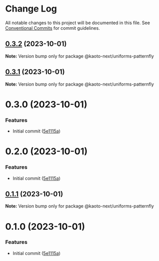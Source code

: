 # Change Log

All notable changes to this project will be documented in this file.
See [Conventional Commits](https://conventionalcommits.org) for commit guidelines.

## [0.3.2](https://github.com/KaotoIO/uniforms-patternfly/compare/@kaoto-next/uniforms-patternfly@0.3.1...@kaoto-next/uniforms-patternfly@0.3.2) (2023-10-01)

**Note:** Version bump only for package @kaoto-next/uniforms-patternfly

## [0.3.1](https://github.com/KaotoIO/uniforms-patternfly/compare/@kaoto-next/uniforms-patternfly@0.3.0...@kaoto-next/uniforms-patternfly@0.3.1) (2023-10-01)

**Note:** Version bump only for package @kaoto-next/uniforms-patternfly

# 0.3.0 (2023-10-01)

### Features

* Initial commit ([5e1115a](https://github.com/KaotoIO/uniforms-patternfly/commit/5e1115ad6de75e733c7984f79f4f468983c15dd8))

# 0.2.0 (2023-10-01)

### Features

* Initial commit ([5e1115a](https://github.com/KaotoIO/uniforms-patternfly/commit/5e1115ad6de75e733c7984f79f4f468983c15dd8))

## [0.1.1](https://github.com/KaotoIO/kaoto-next/compare/@kaoto-next/uniforms-patternfly@0.1.0...@kaoto-next/uniforms-patternfly@0.1.1) (2023-10-01)

**Note:** Version bump only for package @kaoto-next/uniforms-patternfly

# 0.1.0 (2023-10-01)

### Features

* Initial commit ([5e1115a](https://github.com/KaotoIO/kaoto-next/commit/5e1115ad6de75e733c7984f79f4f468983c15dd8))
